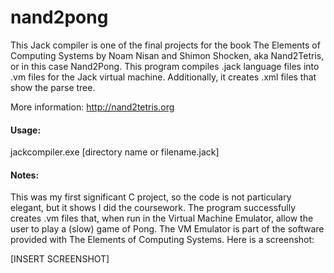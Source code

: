 # nand2pong
This Jack compiler is one of the final projects for the book The Elements of Computing Systems by Noam Nisan and Shimon Shocken, aka Nand2Tetris, or in this case Nand2Pong. This program compiles .jack language files into .vm files for the Jack virtual machine. Additionally, it creates .xml files that show the parse tree.

More information: http://nand2tetris.org

#### Usage:
jackcompiler.exe [directory name or filename.jack]

#### Notes:
This was my first significant C project, so the code is not particulary elegant, but it shows I did the coursework. The program successfully creates .vm files that, when run in the Virtual Machine Emulator, allow the user to play a (slow) game of Pong. The VM Emulator is part of the software provided with The Elements of Computing Systems. Here is a screenshot:

[INSERT SCREENSHOT]
